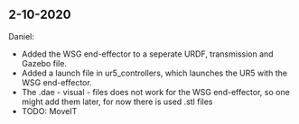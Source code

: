 ## 2-10-2020

Daniel:
- Added the WSG end-effector to a seperate URDF, transmission and Gazebo file.
- Added a launch file in ur5_controllers, which launches the UR5 with the WSG end-effector.
- The .dae - visual - files does not work for the WSG end-effector, so one might add them later, for now there is used .stl files
- TODO: MoveIT